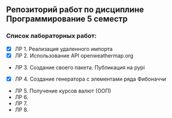 ## Репозиторий работ по дисциплине Программирование 5 семестр

### Список лабораторных работ:
- [x] ЛР 1. Реализация удаленного импорта
- [x] ЛР 2. Использование API openweathermap.org
-  ЛР 3. Создание своего пакета. Публикация на pypi
- [x] ЛР 4. Создание генератора с элементами ряда Фибоначчи
-  ЛР 5. Получение курсов валют (ООП)
-  ЛР 6. 
-  ЛР 7. 
-  ЛР 8. 
